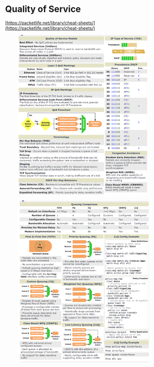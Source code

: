 # Quality of Service

[https://packetlife.net/library/cheat-sheets/](https://packetlife.net/library/cheat-sheets/)

<figure><img src="../../../.gitbook/assets/image (36).png" alt=""><figcaption></figcaption></figure>

<figure><img src="../../../.gitbook/assets/image (37).png" alt=""><figcaption></figcaption></figure>
